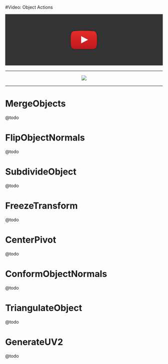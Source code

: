 #Video: Object Actions

[![ProBuilder Fundamentals Video](../images/VideoLink_YouTube_768.png)](@todo)

---

<div style="text-align:center">
<img src="../../images/Toolbar_ObjectActions.png">
</div>

---

# MergeObjects
@todo

# FlipObjectNormals
@todo

# SubdivideObject
@todo

# FreezeTransform
@todo

# CenterPivot
@todo

# ConformObjectNormals
@todo

# TriangulateObject
@todo

# GenerateUV2
@todo
